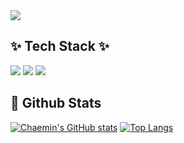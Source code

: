 <div>
  <!--Header-->
  <img src="https://capsule-render.vercel.app/api?type=venom&color=auto&height=200&section=header&text=Chaemin's%20Github&fontSize=90" />
</div>



  ## ✨ Tech Stack ✨ ##
  <img src="https://img.shields.io/badge/Python-3776AB?style=flat-square&logo=Python&logoColor=white&height=10"/>  <img src="https://img.shields.io/badge/Flutter-02569B?style=flat-square&logo=Flutter&logoColor=white&height=30"/>  <img src="https://img.shields.io/badge/Dart-0175C2?style=flat-square&logo=Dart&logoColor=white&height=30"/>
  
  ## 🤔 Github Stats
  [![Chaemin's GitHub stats](https://github-readme-stats.vercel.app/api?username=sopdsfji)](https://github.com/anuraghazra/github-readme-stats)
  [![Top Langs](https://github-readme-stats.vercel.app/api/top-langs/?username=sopdsfji&layout=compact)](https://github.com/anuraghazra/github-readme-stats)
  


